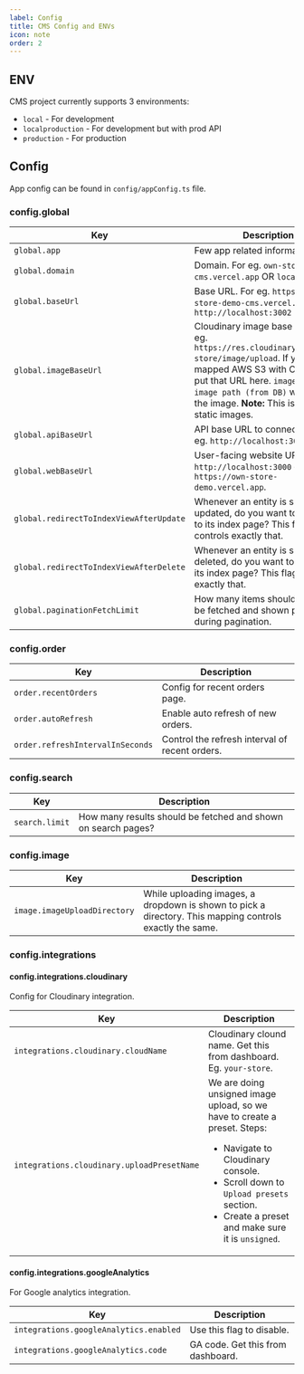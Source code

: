 ```yaml
---
label: Config
title: CMS Config and ENVs
icon: note
order: 2
---
```


## ENV
CMS project currently supports 3 environments:
- `local` - For development
- `localproduction` - For development but with prod API
- `production` - For production

## Config
App config can be found in `config/appConfig.ts` file.

### config.global
Key | Description
--- | ---
`global.app` | Few app related information.
`global.domain` | Domain. For eg. `own-store-demo-cms.vercel.app` OR `localhost:3002`
`global.baseUrl` | Base URL. For eg. `https://own-store-demo-cms.vercel.app` or `http://localhost:3002`
`global.imageBaseUrl` | Cloudinary image base URL. For eg. `https://res.cloudinary.com/your-store/image/upload`. If you have mapped AWS S3 with Cloudinary, put that URL here. `imageBaseUrl + image path (from DB)` will render the image. **Note:** This is not for static images.
`global.apiBaseUrl` | API base URL to connect to. For eg. `http://localhost:3001`.
`global.webBaseUrl` | User-facing website URL. For eg. `http://localhost:3000` or `https://own-store-demo.vercel.app`.
`global.redirectToIndexViewAfterUpdate` | Whenever an entity is successfuly updated, do you want to redirect to its index page? This flag controls exactly that.
`global.redirectToIndexViewAfterDelete` | Whenever an entity is successfuly deleted, do you want to redirect to its index page? This flag controls exactly that.
`global.paginationFetchLimit` | How many items should be shown be fetched and shown per page during pagination.

### config.order
Key | Description
--- | ---
`order.recentOrders` | Config for recent orders page.
`order.autoRefresh` | Enable auto refresh of new orders.
`order.refreshIntervalInSeconds` | Control the refresh interval of recent orders.

### config.search
Key | Description
--- | ---
`search.limit` | How many results should be fetched and shown on search pages?

### config.image
Key | Description
--- | ---
`image.imageUploadDirectory` | While uploading images, a dropdown is shown to pick a directory. This mapping controls exactly the same.

### config.integrations

#### config.integrations.cloudinary
Config for Cloudinary integration.

Key | Description
--- | ---
`integrations.cloudinary.cloudName` | Cloudinary clound name. Get this from dashboard. Eg. `your-store`.
`integrations.cloudinary.uploadPresetName` | We are doing unsigned image upload, so we have to create a preset. Steps: <ul><li>Navigate to Cloudinary console.</li><li>Scroll down to `Upload presets` section.</li><li>Create a preset and make sure it is `unsigned`.</li></ul>

#### config.integrations.googleAnalytics
For Google analytics integration.

Key | Description
--- | ---
`integrations.googleAnalytics.enabled` | Use this flag to disable.
`integrations.googleAnalytics.code` | GA code. Get this from dashboard.
